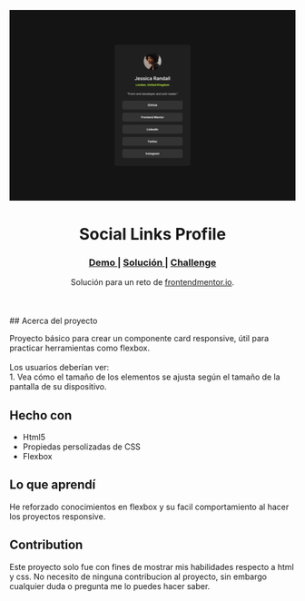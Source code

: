 <img src="./design/destkop-design.jpg?raw=true"></img>

<h1 align="center">Social Links Profile</h1>

<div align="center">
  <h3>
    <a href="https://ramiromtz.github.io/Frontend-Mentor/social-links-profile-main/index.html" color="white">
      Demo
    </a>
    <span> | </span>
    <a href="https://www.frontendmentor.io/solutions/responsive-blog-preview-card-using-flexbox-zQAjbceQ92">
      Solución
    </a>
   <span> | </span>
    <a href="https://www.frontendmentor.io/challenges/blog-preview-card-ckPaj01IcS">
      Challenge
    </a>
  </h3>
</div>
<div align="center">
  Solución para un reto de  <a href="https://www.frontendmentor.io/" target="_blank">frontendmentor.io</a>.
</div>
<br>
<br>
<br>
## Acerca del proyecto

<p>Proyecto básico para crear un componente card responsive, útil para practicar herramientas como flexbox.
<br><br>Los usuarios deberían ver:
<br>
1. Vea cómo el tamaño de los elementos se ajusta según el tamaño de la pantalla de su dispositivo.


## Hecho con

- Html5
- Propiedas persolizadas de CSS
- Flexbox

## Lo que aprendí

He reforzado conocimientos en flexbox y su facil comportamiento al hacer los proyectos responsive.

## Contribution

Este proyecto solo fue con fines de mostrar mis habilidades respecto a html y css. No necesito de ninguna contribucion al proyecto, sin embargo cualquier duda o pregunta me lo puedes hacer saber.